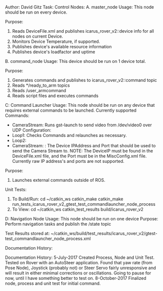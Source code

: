 Author: David Gitz
Task: Control
Nodes:
A. master_node
Usage:
This node should be run on every device.

Purpose:
1. Reads DeviceFile.xml and publishes icarus_rover_v2::device info for all nodes on current Device.
2. Monitors Device Temperature, if supported.
3. Publishes device's available resource information
4. Publishes device's loadfactor and uptime

B. command_node
Usage: This device should be run on 1 device total.

Purpose:
1. Generates commands and publishes to icarus_rover_v2::command topic
2. Reads */ready_to_arm topics
3. Reads /user_armcommand
4. Reads script files and executes commands

C: Command Launcher
Usage: This node should be run on any device that requires external commands to be launched.
Currently supported Commands:
 * CameraStream: Runs gst-launch to send video from /dev/video0 over UDP
Configuration:
 * Loop1: Checks Commands and relaunches as necessary.
 * Loop2: 
 * CameraStream: <DeviceIP>:<Port> The Device IPAddress and Port that should be used to send the Camera Stream to.  NOTE: The DeviceIP must be found in the DeviceFile.xml file, and the Port must be
   in the MiscConfig.xml file.  Currently raw IP address's and ports are not supported.
   
Purpose:
1. Launches external commands outside of ROS.

Unit Tests:
1. To Build/Run:
    cd ~/catkin_ws
    catkin_make catkin_make run_tests_icarus_rover_v2_gtest_test_commandlauncher_node_process
2. To View:
    cd ~/catkin_ws
    catkin_test_results build/icarus_rover_v2

D: Navigation Node
Usage: This node should be run on one device
Purpose: Perform navigation tasks and publish the /state topic


Test Results stored at:  ~/catkin_ws/build/test_results/icarus_rover_v2/gtest-test_commandlauncher_node_process.xml

Documentation History:

Documentation History:
5-July-2017
Created Process, Node and Unit Test.  Tested on Rover with an AutoSteer application.  Found that yaw rate (from Pose Node), Joystick (probably not) or Steer Servo fairly unresponsive and will result in either minimal corrections or oscillations.  Going to pause for now, until I have something better to test on.
8-October-2017
Finalized node, process and unit test for initial command.


